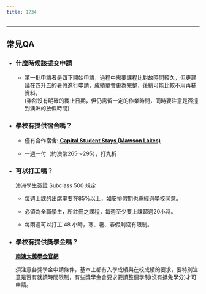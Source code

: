 ```yaml
---
title: 1234
---
```


---

## 常見QA

- ### 什麼時候該提交申請

  - 第一批申請者是四下開始申請，過程中需要課程比對故時間較久，但更建議在四升五的暑假進行申請，成績單會更為完整，後續可能比較不用再補資料。\
  (雖然沒有明確的截止日期，但仍需留一定的作業時間，同時要注意是否撞到澳洲的放假時間)

- ### 學校有提供宿舍嗎？

  - 僅有合作宿舍: __[Capital Student Stays (Mawson Lakes)](https://www.capitalstudentstays.com.au/rooms-rates)__

  - 一週一付（約澳幣265～295），打九折

- ### 可以打工嗎？

  澳洲學生簽證 Subclass 500 規定

  - 每週上課的出席率要在85%以上，如安排假期也需經過學校同意。

  - 必須為全職學生，所註冊之課程，每週至少要上課超過20小時。

  - 每兩週可以打工 48 小時，寒、暑、春假則沒有限制。

- ### 學校有提供獎學金嗎？

  __[南澳大獎學金官網](https://international.unisa.edu.au/scholarships-and-sponsorships/)__

  須注意各獎學金申請條件，基本上都有入學成績與在校成績的要求，要特別注意是否有就讀時間限制，有些獎學金會要求要讀整個學制(沒有抵免學分)才可申請。
